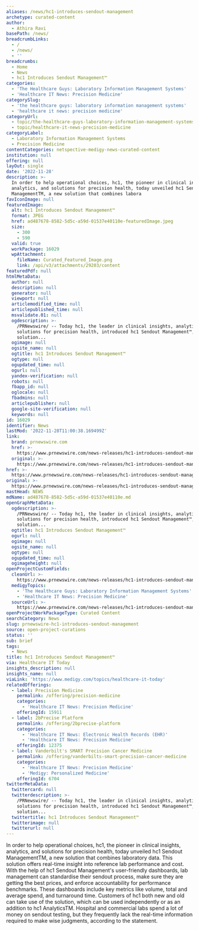 ```yaml
---
aliases: /news/hc1-introduces-sendout-management
archetype: curated-content
author:
  - Athira Ravi
basePath: /news/
breadcrumbLinks:
  - /
  - /news/
  - ''
breadcrumbs:
  - Home
  - News
  - hc1 Introduces Sendout Management™
categories:
  - 'The Healthcare Guys: Laboratory Information Management Systems'
  - 'Healthcare IT News: Precision Medicine'
categorySlug:
  - 'the healthcare guys: laboratory information management systems'
  - 'healthcare it news: precision medicine'
categoryUrl:
  - topic/the-healthcare-guys-laboratory-information-management-systems
  - topic/healthcare-it-news-precision-medicine
categoryLabel:
  - Laboratory Information Management Systems
  - Precision Medicine
contentCategories: netspective-medigy-news-curated-content
institution: null
offering: null
layOut: single
date: '2022-11-28'
description: >-
  In order to help operational choices, hc1, the pioneer in clinical insights,
  analytics, and solutions for precision health, today unveiled hc1 Sendout
  ManagementTM, a new solution that combines labora
favIconImage: null
featuredImage:
  alt: hc1 Introduces Sendout Management™
  format: JPEG
  href: ad487678-8582-5d5c-a59d-01537e40110e-featuredImage.jpeg
  size:
    - 300
    - 590
  valid: true
  workPackage: 16029
  wpAttachment:
    fileName: Curated_Featured_Image.png
    link: /api/v3/attachments/29203/content
featuredPdf: null
htmlMetaData:
  author: null
  description: null
  generator: null
  viewport: null
  articlemodified_time: null
  articlepublished_time: null
  msvalidate.01: null
  ogdescription: >-
    /PRNewswire/ -- Today hc1, the leader in clinical insights, analytics and
    solutions for precision health, introduced hc1 Sendout Management™, a new
    solution...
  ogimage: null
  ogsite_name: null
  ogtitle: hc1 Introduces Sendout Management™
  ogtype: null
  ogupdated_time: null
  ogurl: null
  yandex-verification: null
  robots: null
  fbapp_id: null
  oglocale: null
  fbadmins: null
  articlepublisher: null
  google-site-verification: null
  keywords: null
id: 16029
identifier: News
lastMod: '2022-11-28T11:00:38.169499Z'
link:
  brand: prnewswire.com
  href: >-
    https://www.prnewswire.com/news-releases/hc1-introduces-sendout-management-301672189.html
  original: >-
    https://www.prnewswire.com/news-releases/hc1-introduces-sendout-management-301672189.html
href: >-
  https://www.prnewswire.com/news-releases/hc1-introduces-sendout-management-301672189.html
original: >-
  https://www.prnewswire.com/news-releases/hc1-introduces-sendout-management-301672189.html
mastHead: NEWS
mdName: ad487678-8582-5d5c-a59d-01537e40110e.md
openGraphMetaData:
  ogdescription: >-
    /PRNewswire/ -- Today hc1, the leader in clinical insights, analytics and
    solutions for precision health, introduced hc1 Sendout Management™, a new
    solution...
  ogtitle: hc1 Introduces Sendout Management™
  ogurl: null
  ogimage: null
  ogsite_name: null
  ogtype: null
  ogupdated_time: null
  ogimageheight: null
openProjectCustomFields:
  cleanUrl: >-
    https://www.prnewswire.com/news-releases/hc1-introduces-sendout-management-301672189.html
  medigyTopics:
    - 'The Healthcare Guys: Laboratory Information Management Systems'
    - 'Healthcare IT News: Precision Medicine'
  sourceUrl: >-
    https://www.prnewswire.com/news-releases/hc1-introduces-sendout-management-301672189.html
openProjectWorkPackageType: Curated Content
searchCategory: News
slug: prnewswire-hc1-introduces-sendout-management
source: open-project-curations
status: ''
sub: brief
tags:
  - News
title: hc1 Introduces Sendout Management™
via: Healthcare IT Today
insights_description: null
insights_name: null
viaLink: 'https://www.medigy.com/topics/healthcare-it-today'
relatedOfferings:
  - label: Precision Medicine
    permalink: /offering/precision-medicine
    categories:
      - 'Healthcare IT News: Precision Medicine'
    offeringId: 15911
  - label: 2bPrecise Platform
    permalink: /offering/2bprecise-platform
    categories:
      - 'Healthcare IT News: Electronic Health Records (EHR)'
      - 'Healthcare IT News: Precision Medicine'
    offeringId: 12375
  - label: Vanderbilt's SMART Precision Cancer Medicine
    permalink: /offering/vanderbilts-smart-precision-cancer-medicine
    categories:
      - 'Healthcare IT News: Precision Medicine'
      - 'Medigy: Personalized Medicine'
    offeringId: 6704
twitterMetaData:
  twittercard: null
  twitterdescription: >-
    /PRNewswire/ -- Today hc1, the leader in clinical insights, analytics and
    solutions for precision health, introduced hc1 Sendout Management™, a new
    solution...
  twittertitle: hc1 Introduces Sendout Management™
  twitterimage: null
  twitterurl: null
---
```

<p>In order to help operational choices, hc1, the pioneer in clinical insights, analytics, and solutions for precision health, today unveiled hc1 Sendout ManagementTM, a new solution that combines laboratory data. This solution offers real-time insight into reference lab performance and cost. With the help of hc1 Sendout Management's user-friendly dashboards, lab management can standardise their sendout process, make sure they are getting the best prices, and enforce accountability for performance benchmarks. These dashboards include key metrics like volume, total and average spend, and turnaround time. Customers of hc1 both new and old can take use of the solution, which can be used independently or as an addition to hc1 AnalyticsTM. Hospital and commercial labs spend a lot of money on sendout testing, but they frequently lack the real-time information required to make wise judgments, according to the statement.</p>